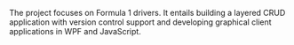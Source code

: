 The project focuses on Formula 1 drivers.
It entails building a layered CRUD application with version control support and developing graphical client applications in WPF and JavaScript. 
